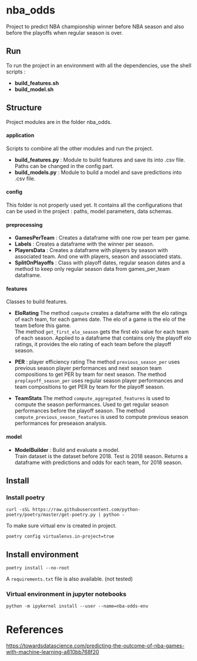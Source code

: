 # nba_odds

Project to predict NBA championship winner before NBA season and also before the playoffs when regular season is over.

## Run

To run the project in an environment with all the dependencies, use the shell scripts :
- **build_features.sh**
- **build_model.sh**

## Structure

Project modules are in the folder nba_odds. 

#### application
Scripts to combine all the other modules and run the project. 
- **build_features.py** : Module to build features and save its into .csv file. Paths can be changed in the config part.  
- **build_models.py** :  Module to build a model and save predictions into .csv file. 

#### config
This folder is not properly used yet. 
It contains all the configurations that can be used in the project : paths, model parameters, data schemas.

#### preprocessing

- **GamesPerTeam** : Creates a dataframe with one row per team per game.  
- **Labels** : Creates a dataframe with the winner per season.  
- **PlayersData** : Creates a dataframe with players by season with associated team. And one with players, season and associated stats.
- **SplitOnPlayoffs** : Class with playoff dates, regular season dates and a method to keep only regular season data from games_per_team dataframe.

#### features
Classes to build features.
- **EloRating**
The method `compute` creates a dataframe with the elo ratings of each team, for each games date. The elo of a game is the elo of the team before this game.  
The method `get_first_elo_season` gets the first elo value for each team of each season. Applied to a dataframe that contains only the playoff elo ratings, it provides the elo rating of each team before the playoff season.

- **PER** : player efficiency rating
The method `previous_season_per` uses previous season player performances and next season team compositions to get PER by team for next season.
The method `preplayoff_season_per` uses regular season player performances and team compositions to get PER by team for the playoff season.

- **TeamStats**
The method `compute_aggregated_features` is used to compute the season performances. Used to get regular season performances before the playoff season.
The method `compute_previous_season_features` is used to compute previous season performances for preseason analysis.

#### model

- **ModelBuilder** : Build and evaluate a model.  
Train dataset is the dataset before 2018. Test is 2018 season. 
Returns a dataframe with predictions and odds for each team, for 2018 season.


## Install

### Install poetry

```
curl -sSL https://raw.githubusercontent.com/python-poetry/poetry/master/get-poetry.py | python -
```

To make sure virtual env is created in project. 

```
poetry config virtualenvs.in-project=true
```

## Install environment 

```
poetry install --no-root
```

A `requirements.txt` file is also available. (not tested)

### Virtual environment in jupyter notebooks 

```
python -m ipykernel install --user --name=nba-odds-env
```

# References 

https://towardsdatascience.com/predicting-the-outcome-of-nba-games-with-machine-learning-a810bb768f20

